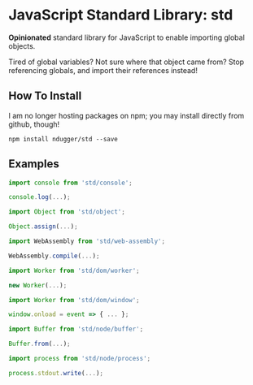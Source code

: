 # JavaScript Standard Library: std
**Opinionated** standard library for JavaScript to enable importing global objects.

Tired of global variables? Not sure where that object came from? Stop referencing globals, and import their references instead!

## How To Install
I am no longer hosting packages on npm; you may install directly from github, though!
```
npm install ndugger/std --save
```

## Examples
```javascript
import console from 'std/console';

console.log(...);
```

```javascript
import Object from 'std/object';

Object.assign(...);
```

```javascript
import WebAssembly from 'std/web-assembly';

WebAssembly.compile(...);
```

```javascript
import Worker from 'std/dom/worker';

new Worker(...);
```

```javascript
import Worker from 'std/dom/window';

window.onload = event => { ... };
```

```javascript
import Buffer from 'std/node/buffer';

Buffer.from(...);
```

```javascript
import process from 'std/node/process';

process.stdout.write(...);
```
